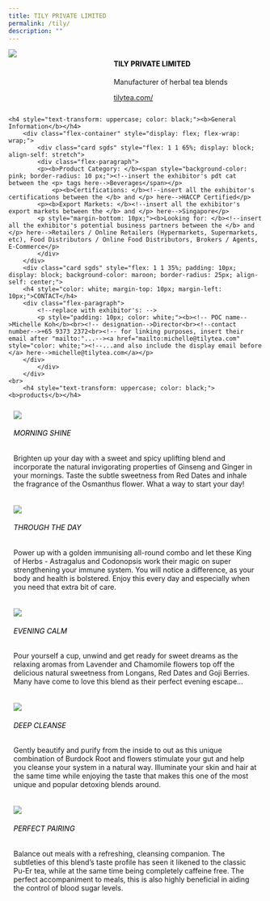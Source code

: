 ```yaml
---
title: TILY PRIVATE LIMITED
permalink: /tily/
description: ""
---
```

<div class="flex-paragraph">
		<!--hi there! this is a comment and will provide you with instructional guides-->
		<!--insert booth number here!-->
		<p style="text-transform: uppercase"></p></div>
			<div class="flex-container" style="display: flex; flex-wrap: wrap;">
				<!--insert DOWNLOAD link of company logo between the " marks!-->
			<div class="card sgds" style="flex: 1 1 40%; display: block;"><img src="https://drive.google.com/u/0/uc?id=1rJ1OsfoVfsm29zgsraHBQm-xjlQObS44&amp;export=download"></div>
	<div class="card-sgds" style="flex: 1 1 58%; display: block; margin-left: 3px">
		<h4 style="text-transform: uppercase; color: black;"><!--insert the exhibitor's name between the <b> tags here--><b>TILY PRIVATE LIMITED</b></h4><!--insert the exhibitor's description between the <p> tags here-->
		<p>Manufacturer of herbal tea blends</p>
		<!--insert the exhibitor's website link, making sure there is "https:// www." present please. make sure the entire https link goes in between the " marks-->
		<p><a href="https://tilytea.com/" target="_blank"><!--insert the www website link here (no need for https)-->tilytea.com/</a></p>
	</div>
</div>



	<h4 style="text-transform: uppercase; color: black;"><b>General Information</b></h4>
		<div class="flex-container" style="display: flex; flex-wrap: wrap;">
			<div class="card sgds" style="flex: 1 1 65%; display: block; align-self: stretch">
			<div class="flex-paragraph">
			<p><b>Product Category: </b><span style="background-color: pink; border-radius: 10 px;"><!--insert the exhibitor's pdt cat between the <p> tags here-->Beverages</span></p> 
				<p><b>Certifications: </b><!--insert all the exhibitor's certifications between the </b> and </p> here-->HACCP Certified</p>
			<p><b>Export Markets: </b><!--insert all the exhibitor's export markets between the </b> and </p> here-->Singapore</p>
			<p style="margin-bottom: 10px;"><b>Looking for: </b><!--insert all the exhibitor's potential business partners between the </b> and </p> here-->Retailers / Online Retailers (Hypermarkets, Supermarkets, etc), Food Distributors / Online Food Distributors, Brokers / Agents, E-Commerce</p>
			</div>
		</div>
		<div class="card sgds" style="flex: 1 1 35%; padding: 10px; display: block; background-color: maroon; border-radius: 25px; align-self: center;">
		<h4 style="color: white; margin-top: 10px; margin-left: 10px;">CONTACT</h4>
		<div class="flex-paragraph">
			<!--replace with exhibitor's: -->
			<p style="padding: 10px; color: white;"><b><!-- POC name-->Michelle Koh</b><br><!-- designation-->Director<br><!--contact number-->+65 9373 2372<br><!-- for linking purposes, insert their email after "mailto:"...--><a href="mailto:michelle@tilytea.com" style="color: white;"><!--...and also include the display email before </a> here-->michelle@tilytea.com</a></p>
		</div>
			</div>
		</div>
	<br>
		<h4 style="text-transform: uppercase; color: black;"><b>products</b></h4>
<div style="display: flex; flex-wrap: wrap;">
  <div class="card sgds" style="flex: 1 1 47%; margin: 10px; display: block;"><!--insert the exhibitor's DOWNLOAD image for product between the " marks here-->
	<div class="flex-image" style="display: block;"><img src="https://drive.google.com/u/0/uc?id=18CNC4HcgU8MJ6mMJ3-j9NrB5EcDIt1fK&amp;export=download"></div>
	<div class="flex-paragraph">
		<h6 style="text-transform: uppercase; color: black;"><!--insert product name before </h6> and product description after <p>-->Morning Shine</h6>
		<p>Brighten up your day with a sweet and spicy uplifting blend and incorporate the natural invigorating properties of Ginseng and Ginger in your mornings. Taste the subtle sweetness from Red Dates and inhale the fragrance of the Osmanthus flower. What a way to start your day!</p></div>
	</div>
		<div class="card sgds" style="flex: 1 1 47%; margin: 10px; display: block;">
		<div class="flex-image" style="display: block;"><img src="https://drive.google.com/u/0/uc?id=14e9rhLSatJ12WNW49Z7AgdBeS2_K2_wg&amp;export=download"></div>
	<div class="flex-paragraph">
		<h6 style="text-transform: uppercase; color: black;">Through The Day</h6>
		<p>Power up with a golden immunising all-round combo and let these King of Herbs - Astragalus and Codonopsis work their magic on super strengthening your immune system. You will notice a difference, as your body and health is bolstered. Enjoy this every day and especially when you need that extra bit of care.</p></div>
	</div>
		<div class="card sgds" style="flex: 1 1 47%; margin: 10px; display: block;">
		<div class="flex-image" style="display: block;"><img src="https://drive.google.com/u/0/uc?id=1rt-w1alefnyCiGgrqKjvnUc6NtevIkJJ&amp;export=download"></div>
	<div class="flex-paragraph">
		<h6 style="text-transform: uppercase; color: black;">Evening Calm</h6>
		<p>Pour yourself a cup, unwind and get ready for sweet dreams as the relaxing aromas from Lavender and Chamomile flowers top off the delicious natural sweetness from Longans, Red Dates and Goji Berries. Many have come to love this blend as their perfect evening escape…</p></div>
		</div>
		<div class="card sgds" style="flex: 1 1 47%; margin: 10px; display: block;">
		<div class="flex-image" style="display: block;"><img src="https://drive.google.com/u/0/uc?id=1RukwU-SNMdDpLO1srDlAEwgUOdgkUXXw&amp;export=download"></div>
	<div class="flex-paragraph">
		<h6 style="text-transform: uppercase; color: black;">Deep Cleanse</h6>
		<p>Gently beautify and purify from the inside to out as this unique combination of Burdock Root and flowers stimulate your gut and help you cleanse your system in a natural way. Illuminate your skin and hair at the same time while enjoying the taste that makes this one of the most unique and popular detoxing blends around.</p></div>
	</div>
		<div class="card sgds" style="flex: 1 1 47%; margin: 10px; display: block;">
		<div class="flex-image" style="display: block;"><img src="https://drive.google.com/u/0/uc?id=1-Hd4KaMAHd4RyaUI5tYwRoaVPGvhyyFq&amp;export=download"></div>
	<div class="flex-paragraph">
		<h6 style="text-transform: uppercase; color: black;">Perfect Pairing</h6>
		<p>Balance out meals with a refreshing, cleansing companion. The subtleties of this blend’s taste profile has seen it likened to the classic Pu-Er tea, while at the same time being completely caffeine free. The perfect accompaniment to meals, this is also highly beneficial in aiding the control of blood sugar levels.</p></div>
	</div>
	<!--don't delete these 2 tags. double check how the layout looks on the right too and lemme know if there are any problems! thank u so much for ur hardwork!-->
	</div>